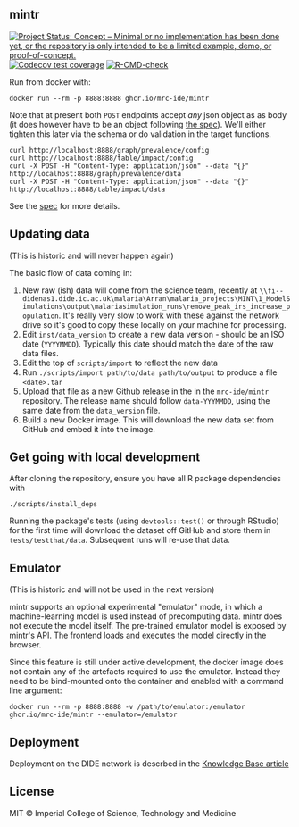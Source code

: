 ## mintr

<!-- badges: start -->
[![Project Status: Concept – Minimal or no implementation has been done yet, or the repository is only intended to be a limited example, demo, or proof-of-concept.](https://www.repostatus.org/badges/latest/concept.svg)](https://www.repostatus.org/#concept)
[![Codecov test coverage](https://codecov.io/gh/mrc-ide/mintr/graph/badge.svg)](https://app.codecov.io/gh/mrc-ide/mintr)
[![R-CMD-check](https://github.com/mrc-ide/mintr/actions/workflows/R-CMD-check.yaml/badge.svg)](https://github.com/mrc-ide/mintr/actions/workflows/R-CMD-check.yaml)
<!-- badges: end -->

Run from docker with:

```
docker run --rm -p 8888:8888 ghcr.io/mrc-ide/mintr
```

Note that at present both `POST` endpoints accept *any* json object as as body (it does however have to be an object following [the spec](inst/schema/Data.schema.json)).  We'll either tighten this later via the schema or do validation in the target functions.

```
curl http://localhost:8888/graph/prevalence/config
curl http://localhost:8888/table/impact/config
curl -X POST -H "Content-Type: application/json" --data "{}" http://localhost:8888/graph/prevalence/data
curl -X POST -H "Content-Type: application/json" --data "{}" http://localhost:8888/table/impact/data
```

See the [spec](inst/schema/spec.md) for more details.

## Updating data

(This is historic and will never happen again)

The basic flow of data coming in:

1. New raw (ish) data will come from the science team, recently at `\\fi--didenas1.dide.ic.ac.uk\malaria\Arran\malaria_projects\MINT\1_ModelSimulations\output\malariasimulation_runs\remove_peak_irs_increase_population`. It's really very slow to work with these against the network drive so it's good to copy these locally on your machine for processing.
1. Edit `inst/data_version` to create a new data version - should be an ISO date (`YYYYMMDD`). Typically this date should match the date of the raw data files.
1. Edit the top of `scripts/import` to reflect the new data
1. Run `./scripts/import path/to/data path/to/output` to produce a file `<date>.tar`
1. Upload that file as a new Github release in the in the `mrc-ide/mintr` repository. The release name should follow `data-YYYMMDD`, using the same date from the `data_version` file.
1. Build a new Docker image. This will download the new data set from GitHub and embed it into the image.

## Get going with local development

After cloning the repository, ensure you have all R package dependencies with

```
./scripts/install_deps
```

Running the package's tests (using `devtools::test()` or through RStudio) for the first time will download the dataset off GitHub and store them in `tests/testthat/data`. Subsequent runs will re-use that data.

## Emulator

(This is historic and will not be used in the next version)

mintr supports an optional experimental "emulator" mode, in which a machine-learning model is used instead of precomputing data.
mintr does not execute the model itself. The pre-trained emulator model is exposed by mintr's API. The frontend loads and executes the model directly in the browser.

Since this feature is still under active development, the docker image does not contain any of the artefacts required to use the emulator.
Instead they need to be bind-mounted onto the container and enabled with a command line argument:

```
docker run --rm -p 8888:8888 -v /path/to/emulator:/emulator ghcr.io/mrc-ide/mintr --emulator=/emulator
```

## Deployment

Deployment on the DIDE network is descrbed in the [Knowledge Base article](https://mrc-ide.myjetbrains.com/youtrack/articles/mrc-A-10/MINT---mintr#server)

## License

MIT © Imperial College of Science, Technology and Medicine
